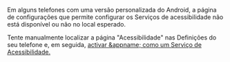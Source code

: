 Em alguns telefones com uma versão personalizada do Android, a página de configurações que permite configurar os Serviços de acessibilidade não está disponível ou não no local esperado.

Tente manualmente localizar a página "Acessibilidade" nas Definições do seu telefone e, em seguida, <a href="#main_help_acsconfig">activar &appname; como um Serviço de Acessibilidade.</a>

